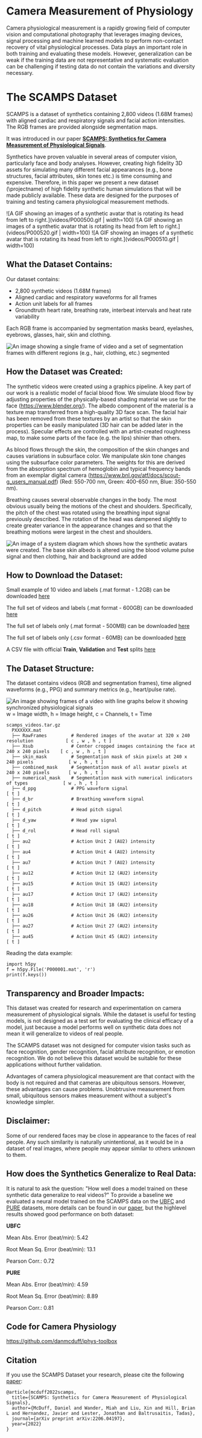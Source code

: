 # Camera Measurement of Physiology

Camera physiological measurement is a rapidly growing field of computer vision and computational photography that leverages imaging devices, signal processing and machine learned models to perform non-contact recovery of vital physiological processes. Data plays an important role in both training and evaluating these models. However, generalization can be weak if the training data are not representative and systematic evaluation can be challenging if testing data do not contain the variations and diversity necessary.

# The SCAMPS Dataset

SCAMPS is a dataset of synthetics containing 2,800 videos (1.68M frames) with aligned cardiac and respiratory signals and facial action intensities. The RGB frames are provided alongside segmentation maps. 

It was introduced in our paper [**SCAMPS: Synthetics for Camera Measurement of Physiological Signals**](https://arxiv.org/abs/2206.04197).

Synthetics have proven valuable in several areas of computer vision, particularly face and body analyses.
However, creating high fidelity 3D assets for simulating many different facial appearances (e.g., bone structures, facial attributes, skin tones etc.) is time consuming and expensive. Therefore, in this paper we present a new dataset (\projectname) of high fidelity synthetic human simulations that will be made publicly available. These data are designed for the purposes of training and testing camera physiological measurement methods.

![A GIF showing an images of a synthetic avatar that is rotating its head from left to right.](videos/P000500.gif | width=100)
![A GIF showing an images of a synthetic avatar that is rotating its head from left to right.](videos/P000520.gif | width=100)
![A GIF showing an images of a synthetic avatar that is rotating its head from left to right.](videos/P000510.gif | width=100)
<!--<img src="videos/P000500.gif" width="30%" height="30%"/>
<img src="videos/P000520.gif" width="30%" height="30%"/>
<img src="videos/P000510.gif" width="30%" height="30%"/>-->

## What the Dataset Contains:

Our dataset contains:
- 2,800 synthetic videos (1.68M frames)
- Aligned cardiac and respiratory waveforms for all frames
- Action unit labels for all frames
- Groundtruth heart rate, breathing rate, interbeat intervals and heat rate variability


Each RGB frame is accompanied by segmentation masks beard, eyelashes, eyebrows, glasses, hair, skin and clothing.



![An image showing a single frame of video and a set of segmentation frames with different regions (e.g., hair, clothing, etc.) segmented](images/segmentation.png)

## How the Dataset was Created:

The synthetic videos were created using a graphics pipeline. A key part of our work is a realistic model of facial blood flow. We simulate blood flow by adjusting properties of the physically-based shading material we use for the face (https://www.blender.org/).  The albedo component of the material is a texture map transferred from a high-quality 3D face scan. The facial hair has been removed from these textures by an artist so that the skin properties can be easily manipulated (3D hair can be added later in the process). Specular effects are controlled with an artist-created roughness map, to make some parts of the face (e.g. the lips) shinier than others.

As blood flows through the skin, the composition of the skin changes and causes variations in subsurface color. We manipulate skin tone changes using the subsurface color parameters. The weights for this are derived from the absorption spectrum of hemoglobin and typical frequency bands from an exemplar digital camera (https://www.bnl.gov/atf/docs/scout-g_users_manual.pdf) (Red: 550-700 nm, Green: 400-650 nm, Blue: 350-550 nm).

Breathing causes several observable changes in the body. The most obvious usually being the motions of the chest and shoulders. Specifically, the pitch of the chest was rotated using the breathing input signal previously described. The rotation of the head was dampened slightly to create greater variance in the appearance changes and so that the breathing motions were largest in the chest and shoulders.

![An image of a system diagram which shows how the synthetic avatars were created. The base skin albedo is altered using the blood volume pulse signal and then clothing, hair and background are added](images/architecture.jpg)


## How to Download the Dataset:

Small example of 10 video and labels (.mat format - 1.2GB) can be downloaded [here](https://hueaml.blob.core.windows.net/scampsdatasetrelease/scamps_videos_example.tar.gz)

The full set of videos and labels (.mat format - 600GB) can be downloaded [here](https://hueaml.blob.core.windows.net/scampsdatasetrelease/scamps_videos.tar.gz)

The full set of labels only (.mat format - 500MB) can be downloaded [here](https://hueaml.blob.core.windows.net/scampsdatasetrelease/scamps_waveforms.tar.gz)

The full set of labels only (.csv format - 60MB) can be downloaded [here](https://hueaml.blob.core.windows.net/scampsdatasetrelease/scamps_waveforms_csv.tar.gz)

A CSV file with official **Train**, **Validation** and **Test** splits [here](https://hueaml.blob.core.windows.net/scampsdatasetrelease/ScampsTrainTest)

## The Dataset Structure:
The dataset contains videos (RGB and segmentation frames), time aligned waveforms (e.g., PPG) and summary metrics (e.g., heart/pulse rate).

![An image showing frames of a video with line graphs below it showing synchronized physiological signals](images/waveforms.png)
w = Image width, h = Image height, c = Channels, t = Time
```
scamps_videos.tar.gz
  PXXXXXX.mat
  ├── RawFrames         # Rendered images of the avatar at 320 x 240 resolution            [ c , w , h , t ]
  ├── Xsub              # Center cropped images containing the face at 240 x 240 pixels    [ c , w , h , t ]
  ├── skin_mask         # Segmentation mask of skin pixels at 240 x 240 pixels             [ w , h , t ]
  ├── combined_mask     # Segmentation mask of all avatar pixels at 240 x 240 pixels       [ w , h , t ]
  ├── numerical_mask    # Segmentation mask with numerical indicators of types             [ w , h , t ]
  ├── d_ppg             # PPG waveform signal                                              [ t ]
  ├── d_br              # Breathing waveform signal                                        [ t ]
  ├── d_pitch           # Head pitch signal                                                [ t ]
  ├── d_yaw             # Head yaw signal                                                  [ t ]
  ├── d_rol             # Head roll signal                                                 [ t ]
  ├── au2               # Action Unit 2 (AU2) intensity                                    [ t ]
  ├── au4               # Action Unit 4 (AU2) intensity                                    [ t ]
  ├── au7               # Action Unit 7 (AU2) intensity                                    [ t ]
  ├── au12              # Action Unit 12 (AU2) intensity                                   [ t ]
  ├── au15              # Action Unit 15 (AU2) intensity                                   [ t ]
  ├── au17              # Action Unit 17 (AU2) intensity                                   [ t ]
  ├── au18              # Action Unit 18 (AU2) intensity                                   [ t ]
  ├── au26              # Action Unit 26 (AU2) intensity                                   [ t ]
  ├── au27              # Action Unit 27 (AU2) intensity                                   [ t ]
  ├── au45              # Action Unit 45 (AU2) intensity                                   [ t ]
```

Reading the data example:

```
import h5py
f = h5py.File('P000001.mat', 'r')
print(f.keys())
```

## Transparency and Broader Impacts:

This dataset was created for research and experimentation on camera measurement of physiological signals. While the dataset is useful for testing models, is not designed as a test set for evaluating the clinical efficacy of a model, just because a model performs well on synthetic data does not mean it will generalize to videos of real people.

The SCAMPS dataset was not designed for computer vision tasks such as face recognition, gender recognition, facial attribute recognition, or emotion recognition. We do not believe this dataset would be suitable for these applications without further validation.

Advantages of camera physiological measurement are that contact with the body is not required and that cameras are ubiquitous sensors. However, these advantages can cause problems. Unobtrusive measurement from small, ubiquitous sensors makes measurement without a subject's knowledge simpler. 

## Disclaimer:

Some of our rendered faces may be close in appearance to the faces of real people.  Any such similarity is naturally unintentional, as it would be in a dataset of real images, where people may appear similar to others unknown to them.


## How does the Synthetics Generalize to Real Data:

It is natural to ask the question: "How well does a model trained on these synthetic data generalize to real videos?"  To provide a baseline we evaluated a neural model trained on the SCAMPS data on the [UBFC](https://sites.google.com/view/ybenezeth/ubfcrppg) and [PURE](https://www.tu-ilmenau.de/universitaet/fakultaeten/fakultaet-informatik-und-automatisierung/profil/institute-und-fachgebiete/institut-fuer-technische-informatik-und-ingenieurinformatik/fachgebiet-neuroinformatik-und-kognitive-robotik/data-sets-code/pulse-rate-detection-dataset-pure) datasets, more details can be found in our [paper](https://arxiv.org/abs/2206.04197), but the highlevel results showed good performance on both dataset:

**UBFC**

Mean Abs. Error (beat/min):         5.42     

Root Mean Sq. Error (beat/min):     13.1

Pearson Corr.:                      0.72


**PURE**

Mean Abs. Error (beat/min):         4.59

Root Mean Sq. Error (beat/min):     8.89

Pearson Corr.:                      0.81

## Code for Camera Physiology

https://github.com/danmcduff/iphys-toolbox

## Citation

If you use the SCAMPS Dataset your research, please cite the following [paper](https://arxiv.org/abs/2206.04197):


```
@article{mcduff2022scamps,
  title={SCAMPS: Synthetics for Camera Measurement of Physiological Signals},
  author={McDuff, Daniel and Wander, Miah and Liu, Xin and Hill, Brian L and Hernandez, Javier and Lester, Jonathan and Baltrusaitis, Tadas},
  journal={arXiv preprint arXiv:2206.04197},
  year={2022}
}
